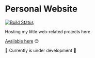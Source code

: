 # Personal Website
[![Build Status](https://travis-ci.org/CrazyRedKitten/personal-website.svg?branch=Stable)](https://travis-ci.org/CrazyRedKitten/personal-website)

Hosting my little web-related projects here

[Available here](https://crazyredkitten.media "My Personal Website!")  :blush:

:construction: Currently is under development :construction:
